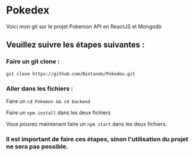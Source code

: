 # Pokedex

Voici mon git sur le projet Pokemon API en ReactJS et Mongodb

## Veuillez suivre les étapes suivantes :

### Faire un git clone :

`git clone https://github.com/Nintando/Pokedex.git`

### Aller dans les fichiers :

Faire un `cd Pokemon && cd backend`

Faire un `npm install` dans les deux fichiers

Vous pouvez maintenant faire un `npm start` dans les deux fichiers.

### Il est important de faire ces étapes, sinon l'utilisation du projet ne sera pas possible.
